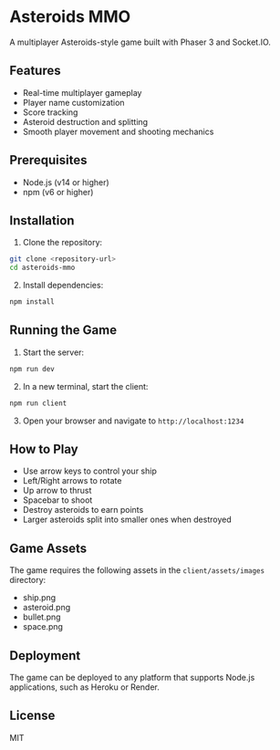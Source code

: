 # Asteroids MMO

A multiplayer Asteroids-style game built with Phaser 3 and Socket.IO.

## Features

- Real-time multiplayer gameplay
- Player name customization
- Score tracking
- Asteroid destruction and splitting
- Smooth player movement and shooting mechanics

## Prerequisites

- Node.js (v14 or higher)
- npm (v6 or higher)

## Installation

1. Clone the repository:
```bash
git clone <repository-url>
cd asteroids-mmo
```

2. Install dependencies:
```bash
npm install
```

## Running the Game

1. Start the server:
```bash
npm run dev
```

2. In a new terminal, start the client:
```bash
npm run client
```

3. Open your browser and navigate to `http://localhost:1234`

## How to Play

- Use arrow keys to control your ship
- Left/Right arrows to rotate
- Up arrow to thrust
- Spacebar to shoot
- Destroy asteroids to earn points
- Larger asteroids split into smaller ones when destroyed

## Game Assets

The game requires the following assets in the `client/assets/images` directory:
- ship.png
- asteroid.png
- bullet.png
- space.png

## Deployment

The game can be deployed to any platform that supports Node.js applications, such as Heroku or Render.

## License

MIT 